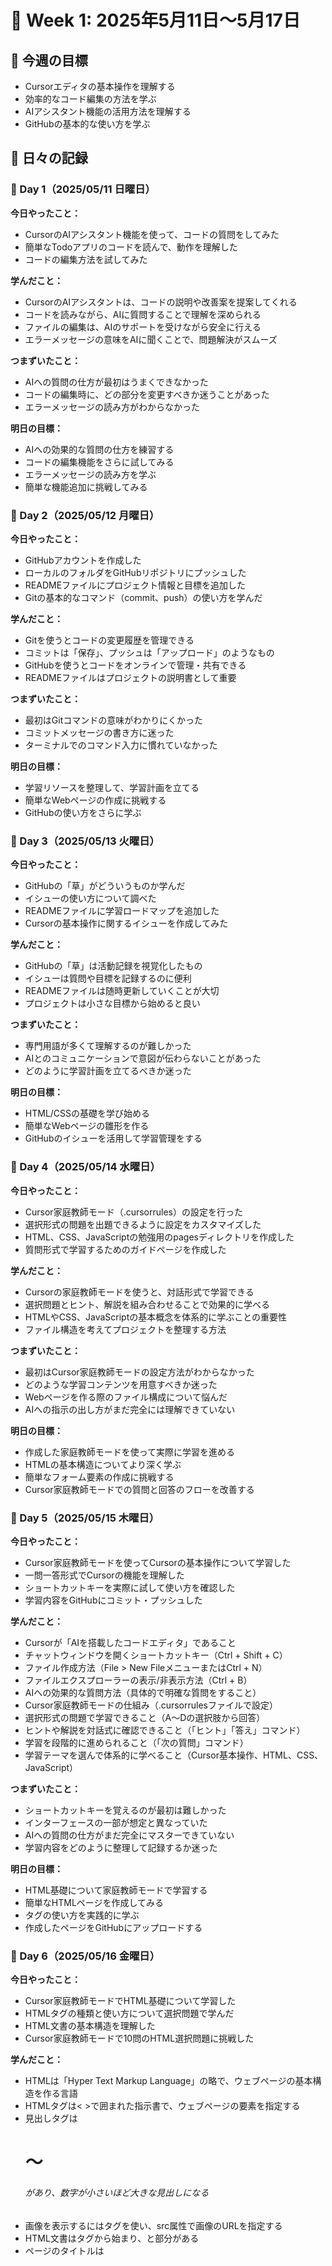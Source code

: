 # 🚀 Week 1: 2025年5月11日〜5月17日

## 📌 今週の目標

- Cursorエディタの基本操作を理解する
- 効率的なコード編集の方法を学ぶ
- AIアシスタント機能の活用方法を理解する
- GitHubの基本的な使い方を学ぶ

## 📅 日々の記録

### 📝 Day 1（2025/05/11 日曜日）

**今日やったこと：**
- CursorのAIアシスタント機能を使って、コードの質問をしてみた
- 簡単なTodoアプリのコードを読んで、動作を理解した
- コードの編集方法を試してみた

**学んだこと：**
- CursorのAIアシスタントは、コードの説明や改善案を提案してくれる
- コードを読みながら、AIに質問することで理解を深められる
- ファイルの編集は、AIのサポートを受けながら安全に行える
- エラーメッセージの意味をAIに聞くことで、問題解決がスムーズ

**つまずいたこと：**
- AIへの質問の仕方が最初はうまくできなかった
- コードの編集時に、どの部分を変更すべきか迷うことがあった
- エラーメッセージの読み方がわからなかった

**明日の目標：**
- AIへの効果的な質問の仕方を練習する
- コードの編集機能をさらに試してみる
- エラーメッセージの読み方を学ぶ
- 簡単な機能追加に挑戦してみる

### 📝 Day 2（2025/05/12 月曜日）

**今日やったこと：**
- GitHubアカウントを作成した
- ローカルのフォルダをGitHubリポジトリにプッシュした
- READMEファイルにプロジェクト情報と目標を追加した
- Gitの基本的なコマンド（commit、push）の使い方を学んだ

**学んだこと：**
- Gitを使うとコードの変更履歴を管理できる
- コミットは「保存」、プッシュは「アップロード」のようなもの
- GitHubを使うとコードをオンラインで管理・共有できる
- READMEファイルはプロジェクトの説明書として重要

**つまずいたこと：**
- 最初はGitコマンドの意味がわかりにくかった
- コミットメッセージの書き方に迷った
- ターミナルでのコマンド入力に慣れていなかった

**明日の目標：**
- 学習リソースを整理して、学習計画を立てる
- 簡単なWebページの作成に挑戦する
- GitHubの使い方をさらに学ぶ

### 📝 Day 3（2025/05/13 火曜日）

**今日やったこと：**
- GitHubの「草」がどういうものか学んだ
- イシューの使い方について調べた
- READMEファイルに学習ロードマップを追加した
- Cursorの基本操作に関するイシューを作成してみた

**学んだこと：**
- GitHubの「草」は活動記録を視覚化したもの
- イシューは質問や目標を記録するのに便利
- READMEファイルは随時更新していくことが大切
- プロジェクトは小さな目標から始めると良い

**つまずいたこと：**
- 専門用語が多くて理解するのが難しかった
- AIとのコミュニケーションで意図が伝わらないことがあった
- どのように学習計画を立てるべきか迷った

**明日の目標：**
- HTML/CSSの基礎を学び始める
- 簡単なWebページの雛形を作る
- GitHubのイシューを活用して学習管理をする

### 📝 Day 4（2025/05/14 水曜日）

**今日やったこと：**
- Cursor家庭教師モード（.cursorrules）の設定を行った
- 選択形式の問題を出題できるように設定をカスタマイズした
- HTML、CSS、JavaScriptの勉強用のpagesディレクトリを作成した
- 質問形式で学習するためのガイドページを作成した

**学んだこと：**
- Cursorの家庭教師モードを使うと、対話形式で学習できる
- 選択問題とヒント、解説を組み合わせることで効果的に学べる
- HTMLやCSS、JavaScriptの基本概念を体系的に学ぶことの重要性
- ファイル構造を考えてプロジェクトを整理する方法

**つまずいたこと：**
- 最初はCursor家庭教師モードの設定方法がわからなかった
- どのような学習コンテンツを用意すべきか迷った
- Webページを作る際のファイル構成について悩んだ
- AIへの指示の出し方がまだ完全には理解できていない

**明日の目標：**
- 作成した家庭教師モードを使って実際に学習を進める
- HTMLの基本構造についてより深く学ぶ
- 簡単なフォーム要素の作成に挑戦する
- Cursor家庭教師モードでの質問と回答のフローを改善する

### 📝 Day 5（2025/05/15 木曜日）

**今日やったこと：**
- Cursor家庭教師モードを使ってCursorの基本操作について学習した
- 一問一答形式でCursorの機能を理解した
- ショートカットキーを実際に試して使い方を確認した
- 学習内容をGitHubにコミット・プッシュした

**学んだこと：**
- Cursorが「AIを搭載したコードエディタ」であること
- チャットウィンドウを開くショートカットキー（Ctrl + Shift + C）
- ファイル作成方法（File > New FileメニューまたはCtrl + N）
- ファイルエクスプローラーの表示/非表示方法（Ctrl + B）
- AIへの効果的な質問方法（具体的で明確な質問をすること）
- Cursor家庭教師モードの仕組み（.cursorrulesファイルで設定）
- 選択形式の問題で学習できること（A〜Dの選択肢から回答）
- ヒントや解説を対話式に確認できること（「ヒント」「答え」コマンド）
- 学習を段階的に進められること（「次の質問」コマンド）
- 学習テーマを選んで体系的に学べること（Cursor基本操作、HTML、CSS、JavaScript）

**つまずいたこと：**
- ショートカットキーを覚えるのが最初は難しかった
- インターフェースの一部が想定と異なっていた
- AIへの質問の仕方がまだ完全にマスターできていない
- 学習内容をどのように整理して記録するか迷った

**明日の目標：**
- HTML基礎について家庭教師モードで学習する
- 簡単なHTMLページを作成してみる
- タグの使い方を実践的に学ぶ
- 作成したページをGitHubにアップロードする

### 📝 Day 6（2025/05/16 金曜日）

**今日やったこと：**
- Cursor家庭教師モードでHTML基礎について学習した
- HTMLタグの種類と使い方について選択問題で学んだ
- HTML文書の基本構造を理解した
- Cursor家庭教師モードで10問のHTML選択問題に挑戦した

**学んだこと：**
- HTMLは「Hyper Text Markup Language」の略で、ウェブページの基本構造を作る言語
- HTMLタグは< >で囲まれた指示書で、ウェブページの要素を指定する
- 見出しタグは<h1>〜<h6>があり、数字が小さいほど大きな見出しになる
- 画像を表示するには<img>タグを使い、src属性で画像のURLを指定する
- HTML文書は<html>タグから始まり、<head>と<body>部分がある
- ページのタイトルは<title>タグで設定し、ブラウザのタブに表示される

**つまずいたこと：**
- タグの閉じ忘れでエラーになることがあった
- 画像のパス指定が難しかった
- 表示されるレイアウトと想像していたものが違った
- タグの入れ子構造が複雑で混乱することがあった

**明日の目標：**
- 「HTMLとCSSで自己紹介ページを作る」というミニプロジェクトを始める
- 段落、リスト、見出し、リンクを含むHTMLを書く
- 簡単なCSSを適用して文字色や背景色を変える
- 作成したページをGitHubにアップロードする

### 📝 Day 7（日曜日）

**今日やったこと：**

**学んだこと：**

**つまずいたこと：**

**来週の目標：**

## 📊 週間まとめ

### ✅ 達成したこと
- Cursorエディタの基本操作を学び始めた
- GitHubリポジトリを作成し、基本的な使い方を理解した
- AIアシスタントを活用したコード理解の方法を学んだ

### 💡 気づき・学び
- AIアシスタントを活用すると学習効率が大幅に向上する
- コードを書く前に計画を立てることの重要性
- GitHubで学習記録を管理すると進捗を可視化できる
- エラーは学習の機会として捉えることが大切

### 🔄 改善点
- AIへの質問の仕方をもっと工夫する
- 毎日の学習時間を一定に保つよう努力する
- 学んだことをすぐに実践する機会を増やす
- コードを書く前に設計をしっかり考える習慣をつける

### 📚 参考にした資料
- [MDN Web Docs](https://developer.mozilla.org/ja/)
- [ドットインストール](https://dotinstall.com/)
- [Progate](https://prog-8.com/)
- [GitHub公式ドキュメント](https://docs.github.com/ja)

## 🎯 次週の計画

- HTML/CSSの基礎をさらに深める
- JavaScriptの基本構文を学び始める
- シンプルなWebページを完成させる
- GitHubの機能をさらに詳しく学ぶ 
